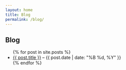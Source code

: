 ```yaml
---
layout: home
title: Blog
permalink: /blog/
---
```


## Blog

<ul>
  {% for post in site.posts %}
    <li>
      <a href="{{ post.url }}">{{ post.title }}</a> – {{ post.date | date: "%B %d, %Y" }}
    </li>
  {% endfor %}
</ul>
